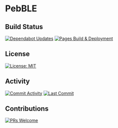 # PebBLE

## Build Status
[![Dependabot Updates](https://github.com/shishir-dey/PebBLE/actions/workflows/dependabot/dependabot-updates/badge.svg)](https://github.com/shishir-dey/PebBLE/actions/workflows/dependabot/dependabot-updates)
[![Pages Build & Deployment](https://github.com/shishir-dey/PebBLE/actions/workflows/pages/pages-build-deployment/badge.svg)](https://github.com/shishir-dey/PebBLE/actions/workflows/pages/pages-build-deployment)

## License
[![License: MIT](https://img.shields.io/badge/license-MIT-blue.svg)](https://img.shields.io/badge/license-MIT-blue.svg)

## Activity
[![Commit Activity](https://img.shields.io/github/commit-activity/m/shishir-dey/PebBLE)](https://img.shields.io/github/commit-activity/m/shishir-dey/PebBLE)
[![Last Commit](https://img.shields.io/github/last-commit/shishir-dey/PebBLE)](https://img.shields.io/github/last-commit/shishir-dey/PebBLE)

## Contributions
[![PRs Welcome](https://img.shields.io/badge/PRs-welcome-brightgreen.svg)](https://img.shields.io/badge/PRs-welcome-brightgreen.svg)
